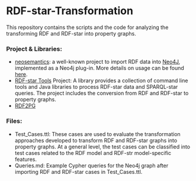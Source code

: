 # RDF-star-Transformation

This repository contains the scripts and the code for analyzing the transforming RDF and RDF-star into property graphs.

### Project & Libraries:
- [neosemantics](https://github.com/neo4j-labs/neosemantics): a well-known project to import RDF data into [Neo4J](https://neo4j.com/), implemented as a Neo4j plug-in. More details on usage can be found [here](https://neo4j.com/labs/neosemantics/).
- [RDF-star Tools](https://github.com/RDFstar/RDFstarTools) Project: A library provides a collection of command line tools and Java libraries to process RDF-star data and SPARQL-star queries. The project includes the conversion from RDF and RDF-star to property graphs. 
- [RDF2PG](https://github.com/renzoar/rdf2pg)

### Files: 
- Test_Cases.ttl: These cases are used to evaluate the transformation approaches developed to transform RDF and RDF-star graphs into  property graphs. At a general level, the test cases can be classified into test cases related to the RDF model and RDF-str model-specific features. 
- Queries.md: Example Cypher queries for the Neo4j graph after importing RDF and RDF-star cases in Test_Cases.ttl. 

